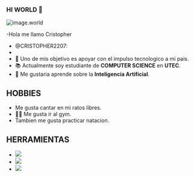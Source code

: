 ### HI WORLD 🤑
![image.world](https://as.com/meristation/imagenes/2020/08/17/reportajes/1597663026_344740_1598083996_noticia_normal.jpg)

-Hola me llamo Cristopher
- @CRISTOPHER2207:
- 
- 🔰 Uno de mis objetivo es apoyar con el impulso tecnologico a mi pais.
- 📚 Actualmente soy estudiante de **COMPUTER SCIENCE** en **UTEC**.
- 🤖 Me gustaria aprende sobre la **Inteligencia Artificial**.

## HOBBIES
- Me gusta cantar en mi ratos libres.
- 🦾💪 Me gusta ir al gym.
- Tambien me gusta practicar natacion.
## HERRAMIENTAS
- <img src = "http://img.shields.io/badge/-Github-000000?style=flat&logo=github&logoColor=FFFFFF">
- <img src = "http://img.shields.io/badge/-VS%20Code-007ACC?style=flat&logo=visual%20studio%20code&logoColor=white">
- <img src = "http://img.shields.io/badge/-Git-F1502F?style=flat&logo=git&logoColor=FFFFFF">

